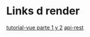 # Links d render

[tutorial-vue parte 1 y 2](https://psi-2-1.onrender.com/)
[api-rest](https://psiapirest.onrender.com/api/v1/)

